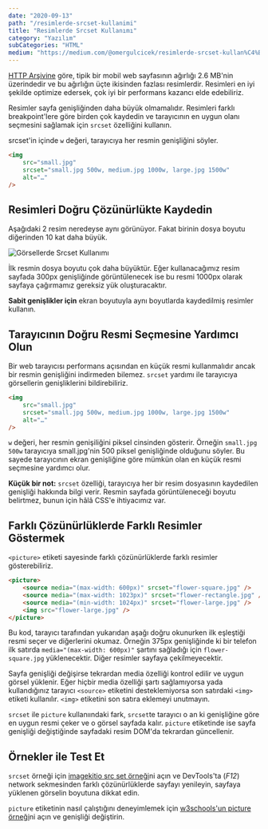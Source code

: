 ```yaml
---
date: "2020-09-13"
path: "/resimlerde-srcset-kullanimi"
title: "Resimlerde Srcset Kullanımı"
category: "Yazılım"
subCategories: "HTML"
medium: "https://medium.com/@omergulcicek/resimlerde-srcset-kullan%C4%B1m%C4%B1-acaf458181ac"
---
```


<a href="https://httparchive.org/reports/state-of-images" target="_blank" rel="noreferrer noopener">HTTP Arşivine</a> göre, tipik bir mobil web sayfasının ağırlığı 2.6 MB'nin üzerindedir ve bu ağırlığın üçte ikisinden fazlası resimlerdir. Resimleri en iyi şekilde optimize edersek, çok iyi bir performans kazancı elde edebiliriz.

Resimler sayfa genişliğinden daha büyük olmamalıdır. Resimleri farklı breakpoint'lere göre birden çok kaydedin ve tarayıcının en uygun olanı seçmesini sağlamak için `srcset` özelliğini kullanın.

srcset'in içinde `w` değeri, tarayıcıya her resmin genişliğini söyler.

```html
<img
	src="small.jpg"
	srcset="small.jpg 500w, medium.jpg 1000w, large.jpg 1500w"
	alt="…"
/>
```

## Resimleri Doğru Çözünürlükte Kaydedin

Aşağıdaki 2 resim neredeyse aynı görünüyor. Fakat birinin dosya boyutu diğerinden 10 kat daha büyük.

![Görsellerde Srcset Kullanımı](/img/blog/2020-09-13/kedi.jpeg)

İlk resmin dosya boyutu çok daha büyüktür. Eğer kullanacağımız resim sayfada 300px genişliğinde görüntülenecek ise bu resmi 1000px olarak sayfaya çağırmamız gereksiz yük oluşturacaktır.

**Sabit genişlikler için** ekran boyutuyla aynı boyutlarda kaydedilmiş resimler kullanın.

## Tarayıcının Doğru Resmi Seçmesine Yardımcı Olun

Bir web tarayıcısı performans açısından en küçük resmi kullanmalıdır ancak bir resmin genişliğini indirmeden bilemez. `srcset` yardımı ile tarayıcıya görsellerin genişliklerini bildirebiliriz.

```html
<img
	src="small.jpg"
	srcset="small.jpg 500w, medium.jpg 1000w, large.jpg 1500w"
	alt="…"
/>
```

`w` değeri, her resmin genişiliğini piksel cinsinden gösterir. Örneğin `small.jpg 500w` tarayıcıya small.jpg'nin 500 piksel genişliğinde olduğunu söyler. Bu sayede tarayıcının ekran genişliğine göre mümkün olan en küçük resmi seçmesine yardımcı olur.

**Küçük bir not:** `srcset` özelliği, tarayıcıya her bir resim dosyasının kaydedilen genişliği hakkında bilgi verir. Resmin sayfada görüntüleneceği boyutu belirtmez, bunun için hâlâ CSS'e ihtiyacımız var.

## Farklı Çözünürlüklerde Farklı Resimler Göstermek

`<picture>` etiketi sayesinde farklı çözünürlüklerde farklı resimler gösterebiliriz.

```html
<picture>
	<source media="(max-width: 600px)" srcset="flower-square.jpg" />
	<source media="(max-width: 1023px)" srcset="flower-rectangle.jpg" />
	<source media="(min-width: 1024px)" srcset="flower-large.jpg" />
	<img src="flower-large.jpg" />
</picture>
```

Bu kod, tarayıcı tarafından yukarıdan aşağı doğru okunurken ilk eşleştiği resmi seçer ve diğerlerini okumaz. Örneğin 375px genişliğinde ki bir telefon ilk satırda `media="(max-width: 600px)"` şartını sağladığı için `flower-square.jpg` yüklenecektir. Diğer resimler sayfaya çekilmeyecektir.

Sayfa genişliği değişirse tekrardan media özelliği kontrol edilir ve uygun görsel yüklenir. Eğer hiçbir media özelliği şartı sağlamıyorsa yada kullandığınız tarayıcı `<source>` etiketini desteklemiyorsa son satırdaki `<img>` etiketi kullanılır. `<img>` etiketini son satıra eklemeyi unutmayın.

`srcset` ile `picture` kullanıındaki fark, `srcset`te tarayıcı o an ki genişliğine göre en uygun resmi çeker ve o görsel sayfada kalır. `picture` etiketinde ise sayfa genişliği değiştiğinde sayfadaki resim DOM'da tekrardan güncellenir.

## Örnekler ile Test Et

`srcset` örneği için <a href="https://imagekitio.github.io/responsive-images-guide/srcset-density.html" target="_blank" rel="noreferrer noopener">imagekitio src set örneği</a>ni açın ve DevTools'ta (_F12_) network sekmesinden farklı çözünürlüklerde sayfayı yenileyin, sayfaya yüklenen görselin boyutuna dikkat edin.

`picture` etiketinin nasıl çalıştığını deneyimlemek için <a href="https://www.w3schools.com/tags/tryit.asp?filename=tryhtml5_picture" target="_blank" rel="noreferrer noopener">w3schools'un picture örneği</a>ni açın ve genişliği değiştirin.
